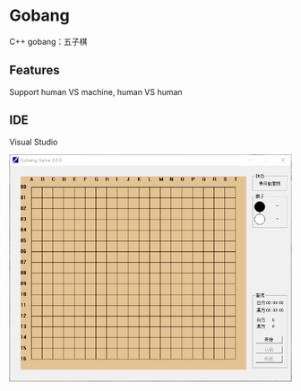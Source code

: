 # Gobang
C++ gobang：五子棋
## Features
Support human VS machine, human VS human
## IDE
Visual Studio

![image](https://github.com/walnut00/Gobang/blob/master/gobang.gif)
